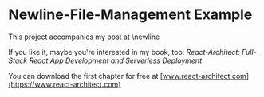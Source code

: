 # Newline-File-Management Example

This project accompanies my post at \newline

If you like it, maybe you're interested in my book, too:
_React-Architect: Full-Stack React App Development and Serverless Deployment_

You can download the first chapter for free at [www.react-architect.com](https://www.react-architect.com)